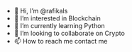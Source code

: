 - 👋 Hi, I’m @rafikals
- 👀 I’m interested in Blockchain
- 🌱 I’m currently learning Python
- 💞️ I’m looking to collaborate on Crypto
- 📫 How to reach me contact me

<!---
rafikals/rafikals is a ✨ special ✨ repository because its `README.md` (this file) appears on your GitHub profile.
You can click the Preview link to take a look at your changes.
--->
